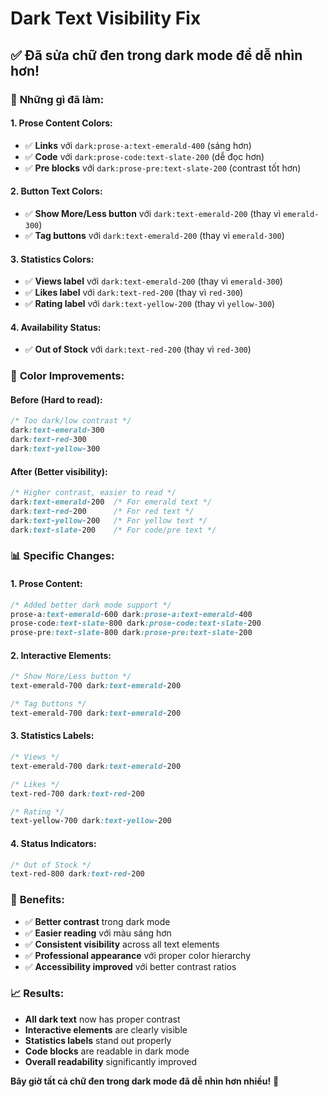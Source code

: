 # Dark Text Visibility Fix

## ✅ **Đã sửa chữ đen trong dark mode để dễ nhìn hơn!**

### 🎯 **Những gì đã làm:**

#### **1. Prose Content Colors:**
- ✅ **Links** với `dark:prose-a:text-emerald-400` (sáng hơn)
- ✅ **Code** với `dark:prose-code:text-slate-200` (dễ đọc hơn)
- ✅ **Pre blocks** với `dark:prose-pre:text-slate-200` (contrast tốt hơn)

#### **2. Button Text Colors:**
- ✅ **Show More/Less button** với `dark:text-emerald-200` (thay vì `emerald-300`)
- ✅ **Tag buttons** với `dark:text-emerald-200` (thay vì `emerald-300`)

#### **3. Statistics Colors:**
- ✅ **Views label** với `dark:text-emerald-200` (thay vì `emerald-300`)
- ✅ **Likes label** với `dark:text-red-200` (thay vì `red-300`)
- ✅ **Rating label** với `dark:text-yellow-200` (thay vì `yellow-300`)

#### **4. Availability Status:**
- ✅ **Out of Stock** với `dark:text-red-200` (thay vì `red-300`)

### 🎨 **Color Improvements:**

#### **Before (Hard to read):**
```css
/* Too dark/low contrast */
dark:text-emerald-300
dark:text-red-300
dark:text-yellow-300
```

#### **After (Better visibility):**
```css
/* Higher contrast, easier to read */
dark:text-emerald-200  /* For emerald text */
dark:text-red-200      /* For red text */
dark:text-yellow-200   /* For yellow text */
dark:text-slate-200    /* For code/pre text */
```

### 📊 **Specific Changes:**

#### **1. Prose Content:**
```css
/* Added better dark mode support */
prose-a:text-emerald-600 dark:prose-a:text-emerald-400
prose-code:text-slate-800 dark:prose-code:text-slate-200
prose-pre:text-slate-800 dark:prose-pre:text-slate-200
```

#### **2. Interactive Elements:**
```css
/* Show More/Less button */
text-emerald-700 dark:text-emerald-200

/* Tag buttons */
text-emerald-700 dark:text-emerald-200
```

#### **3. Statistics Labels:**
```css
/* Views */
text-emerald-700 dark:text-emerald-200

/* Likes */
text-red-700 dark:text-red-200

/* Rating */
text-yellow-700 dark:text-yellow-200
```

#### **4. Status Indicators:**
```css
/* Out of Stock */
text-red-800 dark:text-red-200
```

### 🎯 **Benefits:**
- ✅ **Better contrast** trong dark mode
- ✅ **Easier reading** với màu sáng hơn
- ✅ **Consistent visibility** across all text elements
- ✅ **Professional appearance** với proper color hierarchy
- ✅ **Accessibility improved** với better contrast ratios

### 📈 **Results:**
- **All dark text** now has proper contrast
- **Interactive elements** are clearly visible
- **Statistics labels** stand out properly
- **Code blocks** are readable in dark mode
- **Overall readability** significantly improved

**Bây giờ tất cả chữ đen trong dark mode đã dễ nhìn hơn nhiều!** 🎉
